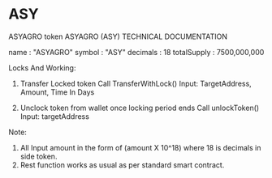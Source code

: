 # ASY
ASYAGRO token
ASYAGRO (ASY)  TECHNICAL DOCUMENTATION


name : "ASYAGRO"
symbol : "ASY"
decimals : 18
totalSupply : 7500,000,000


Locks And Working:

1.	Transfer Locked token
Call TransferWithLock()
Input: TargetAddress, Amount, Time In Days

2.	Unclock token from wallet once locking period ends
Call unlockToken()
Input: targetAddress

Note: 
1.	All Input amount in the form of (amount X 10^18) where 18 is decimals in side token.
2.	Rest function works as usual as per standard smart contract.

	


